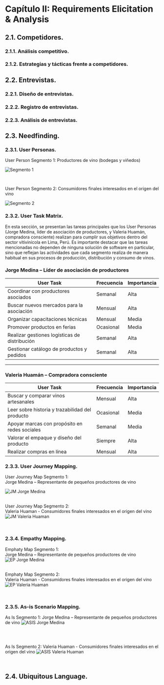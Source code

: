 # Capítulo II: Requirements Elicitation & Analysis

## 2.1. Competidores.

### 2.1.1. Análisis competitivo.

### 2.1.2. Estrategias y tácticas frente a competidores.

## 2.2. Entrevistas.

### 2.2.1. Diseño de entrevistas.

### 2.2.2. Registro de entrevistas.

### 2.2.3. Análisis de entrevistas.

## 2.3. Needfinding.

### 2.3.1. User Personas.

User Person Segmento 1: Productores de vino (bodegas y viñedos)

![Segmento 1](https://imgur.com/SReLM6N.jpg)

<br>

User Person Segmento 2: Consumidores finales interesados en el origen del vino

![Segmento 2](https://imgur.com/chY5PEV.jpg)


### 2.3.2. User Task Matrix.
En esta sección, se presentan las tareas principales que los User Personas (Jorge Medina, líder de asociación de productores, y Valeria Huamán, compradora consciente) realizan para cumplir sus objetivos dentro del sector vitivinícola en Lima, Perú. Es importante destacar que las tareas mencionadas no dependen de ninguna solución de software en particular, sino que reflejan las actividades que cada segmento realiza de manera habitual en sus procesos de producción, distribución y consumo de vinos.

### Jorge Medina – Líder de asociación de productores

| User Task                                    | Frecuencia | Importancia |
|---------------------------------------------|------------|-------------|
| Coordinar con productores asociados          | Semanal    | Alta        |
| Buscar nuevos mercados para la asociación    | Mensual    | Alta        |
| Organizar capacitaciones técnicas            | Mensual    | Media       |
| Promover productos en ferias                 | Ocasional  | Media       |
| Realizar gestiones logísticas de distribución| Semanal    | Alta        |
| Gestionar catálogo de productos y pedidos    | Semanal    | Alta        |

---

### Valeria Huamán – Compradora consciente

| User Task                                         | Frecuencia | Importancia |
|--------------------------------------------------|------------|-------------|
| Buscar y comparar vinos artesanales              | Mensual    | Alta        |
| Leer sobre historia y trazabilidad del producto  | Ocasional  | Media       |
| Apoyar marcas con propósito en redes sociales    | Semanal    | Media       |
| Valorar el empaque y diseño del producto         | Siempre    | Alta        |
| Realizar compras en línea                        | Mensual    | Alta        |

### 2.3.3. User Journey Mapping.
User Journey Map Segmento 1:<br>
Jorge Medina – Representante de pequeños productores de vino

![JM Jorge Medina](https://imgur.com/ObOqPHU.jpg)
<br>
<br>

User Journey Map Segmento 2: <br>
Valeria Huaman - Consumidores finales interesados en el origen del vino
![JM Valeria Huaman](https://imgur.com/JXFf62t.jpg)

<br>

### 2.3.4. Empathy Mapping.
Emphaty Map Segmento 1: <br>
Jorge Medina – Representante de pequeños productores de vino
![EP Jorge Medina](https://imgur.com/qswhGPY.jpg)
<br>
<br>

Emphaty Map Segmento 2: <br>
Valeria Huaman - Consumidores finales interesados en el origen del vino
![EP Valeria Huaman](https://imgur.com/no78P9Q.jpg)

<br>

### 2.3.5. As-is Scenario Mapping.

As Is Segmento 1:
Jorge Medina – Representante de pequeños productores de vino
![ASIS Jorge Medina](https://imgur.com/bfwRBcR.jpg)

<br>
<br>

As Is Segmento 2:
Valeria Huaman - Consumidores finales interesados en el origen del vino
![ASIS Valeria Huaman](https://imgur.com/JFzYaS5.jpg)

<br>

## 2.4. Ubiquitous Language.
<br>

